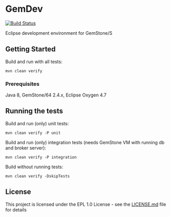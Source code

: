 # GemDev

[![Build Status](https://travis-ci.org/mkarpisek/gemdev.svg?branch=master)](https://travis-ci.org/mkarpisek/gemdev)

Eclipse development environment for GemStone/S

## Getting Started

Build and run with all tests:
```
mvn clean verify
```

### Prerequisites

Java 8, GemStone/64 2.4.x, Eclipse Oxygen 4.7

## Running the tests

Build and run (only) unit tests:
```
mvn clean verify -P unit
```

Build and run (only) integration tests (needs GemStone VM with running db and broker server):
```
mvn clean verify -P integration
```

Build without running tests:
```
mvn clean verify -DskipTests
```

## License

This project is licensed under the EPL 1.0 License - see the [LICENSE.md](LICENSE.md) file for details
